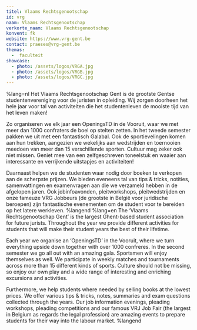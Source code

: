 ```yaml
---
titel: Vlaams Rechtsgenootschap
id: vrg
naam: Vlaams Rechtsgenootschap
verkorte_naam: Vlaams Rechtsgenootschap
konvent: fk
website: https://www.vrg-gent.be
contact: praeses@vrg-gent.be
themas:
  -  faculteit
showcase:
  - photo: /assets/logos/VRGA.jpg
  - photo: /assets/logos/VRGB.jpg
  - photo: /assets/logos/VRGC.jpg
---
```

%lang=nl 
Het Vlaams Rechtsgenootschap Gent is de grootste Gentse studentenvereniging voor de juristen in opleiding. Wij zorgen doorheen het hele jaar voor tal van activiteiten die het studentenleven de mooiste tijd van het leven maken!

Zo organiseren we elk jaar een OpeningsTD in de Vooruit, waar we met meer dan 1000 confraters de boel op stelten zetten. In het tweede semester pakken we uit met een fantastisch Galabal. Ook de sportievelingen komen aan hun trekken, aangezien we wekelijks aan wedstrijden en toernooien meedoen van meer dan 15 verschillende sporten.
Cultuur mag zeker ook niet missen. Geniet mee van een zelfgeschreven toneelstuk en waaier aan interessante en verrijkende uitstapjes en activiteiten!

Daarnaast helpen we de studenten waar nodig door boeken te verkopen aan de scherpste prijzen. We bieden eveneens tal van tips & tricks, notities, samenvattingen en examenvragen aan die we verzameld hebben in de afgelopen jaren. Ook jobinfoavonden, pleitworkshops, pleitwedstrijden en onze fameuze VRG Jobbeurs (de grootste in België voor juridische beroepen) zijn fantastische evenementen om de student voor te bereiden op het latere werkleven. 
%langend 
%lang=en 
The ‘Vlaams Rechtsgenootschap Gent’ is the largest Ghent-based student association for future jurists. Throughout the year we provide different activities for students that will make their student years the best of their lifetime.

Each year we organise an ‘OpeningsTD’ in the Vooruit, where we turn everything upside down together with over 1000 confreres. In the second semester we go all out with an amazing gala. Sportsmen will enjoy themselves as well. We participate in weekly matches and tournaments across more than 15 different kinds of sports. Culture should not be missing, so enjoy our own play and a wide range of interesting and enriching excursions and activities.

Furthermore, we help students where needed by selling books at the lowest prices. We offer various tips & tricks, notes, summaries and exam questions collected through the years. Our job information evenings, pleading workshops, pleading competitions and our famous VRJ Job Fair (the largest in Belgium as regards the legal profession) are amazing events to prepare students for their way into the labour market. 
%langend

